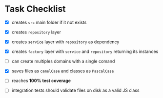 # Task Checklist

- [x] creates `src` main folder if it not exists

- [x] creates `repository` layer

- [x] creates `service` layer with `repository` as dependency

- [x] creates `factory` layer with `service` and `repository` returning its instances

- [ ] can create multiples domains with a single comand

- [x] saves files as `camelCase` and classes as `PascalCase`

- [ ] reaches **100% test coverage**

- [ ] integration tests should validate files on disk as a valid JS class
